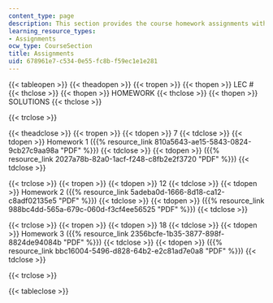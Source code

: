 ```yaml
---
content_type: page
description: This section provides the course homework assignments with solutions.
learning_resource_types:
- Assignments
ocw_type: CourseSection
title: Assignments
uid: 678961e7-c534-0e55-fc8b-f59ec1e1e281
---
```


{{< tableopen >}}
{{< theadopen >}}
{{< tropen >}}
{{< thopen >}}
LEC #
{{< thclose >}}
{{< thopen >}}
HOMEWORK
{{< thclose >}}
{{< thopen >}}
SOLUTIONS
{{< thclose >}}

{{< trclose >}}

{{< theadclose >}}
{{< tropen >}}
{{< tdopen >}}
7
{{< tdclose >}}
{{< tdopen >}}
Homework 1 ({{% resource_link 810a5643-ae15-5843-0824-9cb27c9aa98a "PDF" %}})
{{< tdclose >}}
{{< tdopen >}}
({{% resource_link 2027a78b-82a0-1acf-f248-c8fb2e2f3720 "PDF" %}})
{{< tdclose >}}

{{< trclose >}}
{{< tropen >}}
{{< tdopen >}}
12
{{< tdclose >}}
{{< tdopen >}}
Homework 2 ({{% resource_link 5adeba0d-1666-8d18-ca12-c8adf02135e5 "PDF" %}})
{{< tdclose >}}
{{< tdopen >}}
({{% resource_link 988bc4dd-565a-679c-060d-f3cf4ee56525 "PDF" %}})
{{< tdclose >}}

{{< trclose >}}
{{< tropen >}}
{{< tdopen >}}
18
{{< tdclose >}}
{{< tdopen >}}
Homework 3 ({{% resource_link 2356bcfe-1b35-3877-898f-8824de94084b "PDF" %}})
{{< tdclose >}}
{{< tdopen >}}
({{% resource_link bbc16004-5496-d828-64b2-e2c81ad7e0a8 "PDF" %}})
{{< tdclose >}}

{{< trclose >}}

{{< tableclose >}}